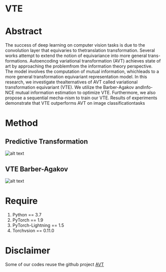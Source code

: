 # VTE

# Abstract
The success of deep learning on computer vision tasks is due to the convolution layer that equivaries to thetranslation transformation. Several works attempt to extend the notion of equivariance into more general trans-formations. Autoencoding variational transformation (AVT) achieves state of art by approaching the problemfrom the information theory perspective.  The model involves the computation of mutual information, whichleads to a more general transformation equivariant representation model.  In this research, we investigate thealternatives of AVT called variational transformation equivariant (VTE). We utilize the Barber-Agakov andInfo-NCE mutual information estimation to optimize VTE. Furthermore, we also propose a sequential mecha-nism to train our VTE. Results of experiments demonstrate that VTE outperforms AVT on image classificationtasks

# Method
## Predictive Transformation
![alt text](https://github.com/MarshalArijona/VTE/blob/master/fig/Transformation.png "Predictive Transformation")
## VTE Barber-Agakov
![alt text](https://github.com/MarshalArijona/VTE/blob/master/fig/VTEBA.png "VTEBA")
# Require
1. Python == 3.7
2. PyTorch == 1.9
3. PyTorch-Lightning == 1.5
4. Torchvsion == 0.11.0

# Disclaimer
Some of our codes reuse the github project [AVT](https://github.com/maple-research-lab/AVT-pytorch/blob/master/)
